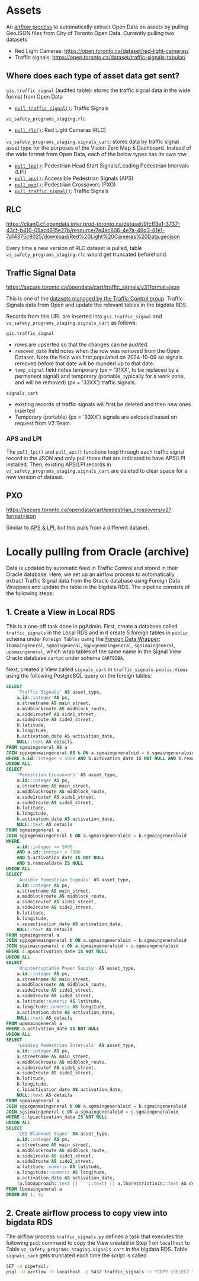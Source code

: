 # Assets

An [airflow process](../../dags/assets_pull.py) to automatically extract Open Data on assets by pulling GeoJSON files from City of Toronto Open Data. Currently pulling two datasets

- Red Light Cameras: https://open.toronto.ca/dataset/red-light-cameras/
- Traffic signals: https://open.toronto.ca/dataset/traffic-signals-tabular/

## Where does each type of asset data get sent?

`gis.traffic_signal` (audited table): stores the traffic signal data in the wide format from Open Data

- [`pull_traffic_signal()`](#traffic-signal-data): Traffic Signals

`vz_safety_programs_staging.rlc`

- [`pull_rlc()`](#rlc): Red Light Cameras (RLC)

`vz_safety_programs_staging.signals_cart`: stores data by traffic signal asset type for the purposes of the Vision Zero Map & Dashboard. Instead of the wide format from Open Data, each of the below types has its own row.

- [`pull_lpi()`](#aps-and-lpi): Pedestrian Head Start Signals/Leading Pedestrian Intervals (LPI)
- [`pull_aps()`](#aps-and-lpi): Accessible Pedestrian Signals (APS)
- [`pull_pxo()`](#pxo): Pedestrian Crossovers (PXO)
- [`pull_traffic_signal()`](#traffic-signal-data): Traffic Signals

## RLC

https://ckan0.cf.opendata.inter.prod-toronto.ca/dataset/9fcff3e1-3737-43cf-b410-05acd615e27b/resource/7e4ac806-4e7a-49d3-81e1-7a14375c9025/download/Red%20Light%20Cameras%20Data.geojson

Every time a new version of RLC dataset is pulled, table `vz_safety_programs_staging.rlc` would get truncated beforehand.

## Traffic Signal Data

https://secure.toronto.ca/opendata/cart/traffic_signals/v3?format=json

This is one of the [datasets managed by the Traffic Control group](https://github.com/CityofToronto/bdit_vz_programs#datasets-and-their-owners). 
 Traffic Signals data from Open and update the relevant tables in the bigdata RDS. 

Records from this URL are inserted into `gis.traffic_signal` and `vz_safety_programs_staging.signals_cart` as follows: 

`gis.traffic_signal`
- rows are upserted so that the changes can be audited.
- `removed_date` field notes when the row was removed from the Open Dataset. Note the field was first populated on 2024-10-09 so signals removed before that date will be rounded up to that date.
- `temp_signal` field notes temporary (px = '31XX', to be replaced by a permanent signal) and temporary (portable, typically for a work zone, and will be removed) (px = '33XX') traffic signals.

`signals_cart`
- existing records of traffic signals will first be deleted and then new ones inserted
- Temporary (portable) (px = '33XX') signals are exlcuded based on request from VZ Team. 

### APS and LPI

The `pull_lpi()` and `pull_aps()` functions loop through each traffic signal record in the JSON and only pull those that are indicated to have APS/LPI installed. Then, existing APS/LPI records in `vz_safety_programs_staging.signals_cart` are deleted to clear space for a new version of dataset.

## PXO
https://secure.toronto.ca/opendata/cart/pedestrian_crossovers/v2?format=json

Similar to [APS & LPI](#aps-and-lpi), but this pulls from a different dataset.

# Locally pulling from Oracle (archive)

Data is updated by automatic feed in Traffic Control and stored in their Oracle database. Here, we set up an airflow process to automatically extract Traffic Signal data from the Oracle database using Foreign Data Wrappers and update the table in the bigdata RDS. The pipeline consists of the following steps:  

## 1. Create a View in Local RDS  
This is a one-off task done in pgAdmin. First, create a database called `traffic_signals` in the Local RDS and in it create 5 foreign tables in `public` schema under `Foreign Tables` using the [Foreign Data Wrapper](#https://github.com/CityofToronto/bdit_team_wiki/wiki/Automating-Stuff#Foreign-Data-Wrapper-for-Oracle-tables-in-Linux): `lbomaingeneral`, `sgmaingeneral`, `sgpxgenmaingeneral`, `sgsimaingeneral`, `upsmaingeneral`, which wrap tables of the same name in the Signal View Oracle database `cartpd` under schema `CARTEDBA`.    

Next, created a View called `signals_cart` in `traffic_signals.public.Views` using the following PostgreSQL query on the foreign tables:  

```sql
SELECT
    'Traffic Signals' AS asset_type,
    a.id::integer AS px,
    a.streetname AS main_street,
    a.midblockroute AS midblock_route,
    a.side1routef AS side1_street,
    a.side2route AS side2_street,
    b.latitude,
    b.longitude,
    b.activation_date AS activation_date,
    NULL::text AS details
FROM sgmaingeneral AS a
JOIN sgpxgenmaingeneral AS b ON a.sgmaingeneraloid = b.sgmaingeneraloid
WHERE a.id::integer < 5000 AND b.activation_date IS NOT NULL AND b.removaldate IS NULL
UNION ALL
SELECT
    'Pedestrian Crossovers' AS asset_type,
    a.id::integer AS px,
    a.streetname AS main_street,
    a.midblockroute AS midblock_route,
    a.side1routef AS side1_street,
    a.side2route AS side2_street,
    b.latitude,
    b.longitude,
    b.activation_date AS activation_date,
    NULL::text AS details
FROM sgmaingeneral a
JOIN sgpxgenmaingeneral b ON a.sgmaingeneraloid = b.sgmaingeneraloid
WHERE 
    a.id::integer >= 5000 
    AND a.id::integer < 7000 
    AND b.activation_date IS NOT NULL 
    AND b.removaldate IS NULL
UNION ALL
SELECT
    'Audible Pedestrian Signals' AS asset_type,
    a.id::integer AS px,
    a.streetname AS main_street,
    a.midblockroute AS midblock_route,
    a.side1routef AS side1_street,
    a.side2route AS side2_street,
    b.latitude,
    b.longitude,
    c.apsactivation_date AS activation_date,
    NULL::text AS details
FROM sgmaingeneral a
JOIN sgpxgenmaingeneral b ON a.sgmaingeneraloid = b.sgmaingeneraloid
JOIN sgsimaingeneral c ON a.sgmaingeneraloid = c.sgmaingeneraloid
WHERE c.apsactivation_date IS NOT NULL
UNION ALL
SELECT 
    'Uninterruptable Power Supply' AS asset_type,
    a.id::integer AS px,
    a.streetname AS main_street,
    a.midblockroute AS midblock_route,
    a.side1route AS side1_street,
    a.side2route AS side2_street,
    a.latitude::numeric AS latitude,
    a.longitude::numeric AS longitude,
    a.activation_date AS activation_date,
    NULL::text AS details
FROM upsmaingeneral a
WHERE a.activation_date IS NOT NULL
UNION ALL
SELECT
    'Leading Pedestrian Intervals' AS asset_type,
    a.id::integer AS px,
    a.streetname AS main_street,
    a.midblockroute AS midblock_route,
    a.side1routef AS side1_street,
    a.side2route AS side2_street,
    b.latitude,
    b.longitude,
    c.lpiactivation_date AS activation_date,
    NULL::text AS details
FROM sgmaingeneral a
JOIN sgpxgenmaingeneral b ON a.sgmaingeneraloid = b.sgmaingeneraloid
JOIN sgsimaingeneral c ON a.sgmaingeneraloid = c.sgmaingeneraloid
WHERE c.lpiactivation_date IS NOT NULL
UNION ALL
SELECT
    'LED Blankout Signs' AS asset_type,
    a.id::integer AS px,
    a.streetname AS main_street,
    a.midblockroute AS midblock_route,
    a.side1route AS side1_street,
    a.side2route AS side2_street,
    a.latitude::numeric AS latitude,
    a.longitude::numeric AS longitude,
    a.activation_date AS activation_date,
    (a.lboapproach::text || ' '::text) || a.lborestrictioin::text AS details
FROM lbomaingeneral a
ORDER BY 1, 9;
```

## 2. Create airflow process to copy view into bigdata RDS  
The airflow process `traffic_signals.py` defines a task that executes the following `psql` command to copy the View created in Step 1 on `localhost` to Table `vz_safety_programs_staging.signals_cart` in the bigdata RDS. Table `signals_cart` gets truncated each time the script is called.  

```bash
SET -o pipefail;
psql -U airflow -h localhost -p 5432 traffic_signals -c "COPY (SELECT * FROM public.signals_cart) TO STDOUT (FORMAT text, ENCODING 'UTF-8')" | psql $vz_pg_uri -v "ON_ERROR_STOP=1" -c "TRUNCATE vz_safety_programs_staging.signals_cart; COPY vz_safety_programs_staging.signals_cart FROM STDIN;"
```
